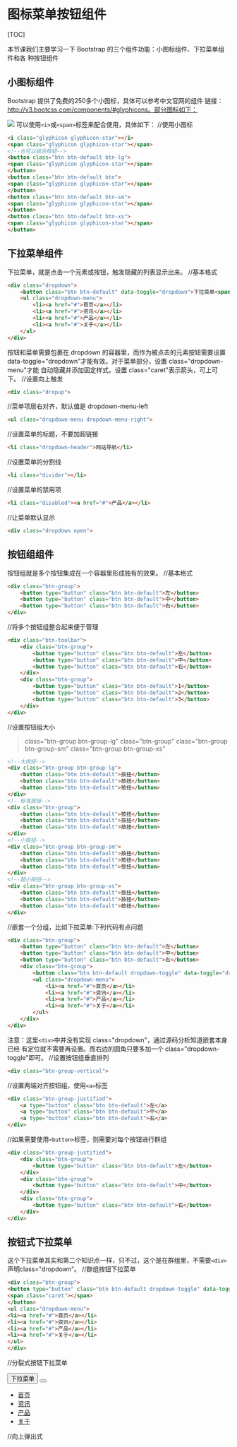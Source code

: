 # 图标菜单按钮组件
[TOC]


本节课我们主要学习一下 Bootstrap 的三个组件功能：小图标组件、下拉菜单组件和各
种按钮组件
## 小图标组件
Bootstrap 提供了免费的250多个小图标，具体可以参考中文官网的组件
链接：http://v3.bootcss.com/components/#glyphicons。部分图标如下：

![](./_image/2018-05-10-20-20-48.jpg)
可以使用`<i>`或`<span>`标签来配合使用，具体如下：
//使用小图标
```html
<i class="glyphicon glyphicon-star"></i>
<span class="glyphicon glyphicon-star"></span>
<!--也可以结合按钮-->
<button class="btn btn-default btn-lg">
<span class="glyphicon glyphicon-star"></span>
</button>
<button class="btn btn-default btn">
<span class="glyphicon glyphicon-star"></span>
</button>
<button class="btn btn-default btn-sm">
<span class="glyphicon glyphicon-star"></span>
</button>
<button class="btn btn-default btn-xs">
<span class="glyphicon glyphicon-star"></span>
</button>
```

## 下拉菜单组件
下拉菜单，就是点击一个元素或按钮，触发隐藏的列表显示出来。
//基本格式
```html
<div class="dropdown">
    <button class="btn btn-default" data-toggle="dropdown">下拉菜单<span class="caret"></span></button>
    <ul class="dropdown-menu">
        <li><a href="#">首页</a></li>
        <li><a href="#">资讯</a></li>
        <li><a href="#">产品</a></li>
        <li><a href="#">关于</a></li>
    </ul>
</div>
```
按钮和菜单需要包裹在.dropdown 的容器里，而作为被点击的元素按钮需要设置
data-toggle="dropdown"才能有效。对于菜单部分，设置 class="dropdown-menu"才能
自动隐藏并添加固定样式。设置 class="caret"表示箭头，可上可下。
//设置向上触发
```html
<div class="dropup">
```
//菜单项居右对齐，默认值是 dropdown-menu-left
```html
<ul class="dropdown-menu dropdown-menu-right">
```
//设置菜单的标题，不要加超链接
```html
<li class="dropdown-header">网站导航</li>
```
//设置菜单的分割线
```html
<li class="divider"></li>
```
//设置菜单的禁用项
```html
<li class="disabled"><a href="#">产品</a></li>
```
//让菜单默认显示
```html
<div class="dropdown open">
```

## 按钮组组件
按钮组就是多个按钮集成在一个容器里形成独有的效果。
//基本格式
```html
<div class="btn-group">
	<button type="button" class="btn btn-default">左</button>
	<button type="button" class="btn btn-default">中</button>
	<button type="button" class="btn btn-default">右</button>
</div>
```
//将多个按钮组整合起来便于管理
```html
<div class="btn-toolbar">
	<div class="btn-group">
		<button type="button" class="btn btn-default">左</button>
		<button type="button" class="btn btn-default">中</button>
		<button type="button" class="btn btn-default">右</button>
	</div>
	<div class="btn-group">
		<button type="button" class="btn btn-default">1</button>
		<button type="button" class="btn btn-default">2</button>
		<button type="button" class="btn btn-default">3</button>
	</div>
</div>
```
//设置按钮组大小
> class="btn-group btn-group-lg"
> class="btn-group"
> class="btn-group btn-group-sm"
> class="btn-group btn-group-xs"
```html
<!--大按扭-->
<div class="btn-group btn-group-lg">
	<button class="btn btn-default">按扭</button>
	<button class="btn btn-default">按扭</button>
	<button class="btn btn-default">按扭</button>
</div>
<!--标准按扭-->
<div class="btn-group">
	<button class="btn btn-default">按扭</button>
	<button class="btn btn-default">按扭</button>
	<button class="btn btn-default">按扭</button>
</div>
<!--小按扭-->
<div class="btn-group btn-group-sm">
	<button class="btn btn-default">按扭</button>
	<button class="btn btn-default">按扭</button>
	<button class="btn btn-default">按扭</button>
</div>
<!--超小按扭-->
<div class="btn-group btn-group-xs">
	<button class="btn btn-default">按扭</button>
	<button class="btn btn-default">按扭</button>
	<button class="btn btn-default">按扭</button>			
</div>

```
//嵌套一个分组，比如下拉菜单:下列代码有点问题
```html
<div class="btn-group">
	<button type="button" class="btn btn-default">左</button>
	<button type="button" class="btn btn-default">中</button>
	<button type="button" class="btn btn-default">右</button>
	<div class="btn-group">
		<button class="btn btn-default dropdown-toggle" data-toggle="dropdown">下拉菜单<span class="caret"></span></button>
		<ul class="dropdown-menu">
			<li><a href="#">首页</a></li>
			<li><a href="#">资讯</a></li>
			<li><a href="#">产品</a></li>
			<li><a href="#">关于</a></li>
		</ul>
	</div>
</div>
```
注意：这里`<div>`中并没有实现 class="dropdown"，通过源码分析知道嵌套本身已经
有定位就不需要再设置。而右边的圆角只要多加一个 class="dropdown-toggle"即可。
//设置按钮组垂直排列
```html
<div class="btn-group-vertical">
```
//设置两端对齐按钮组，使用`<a>`标签
```html
<div class="btn-group-justified">
    <a type="button" class="btn btn-default">左</a>
    <a type="button" class="btn btn-default">中</a>
    <a type="button" class="btn btn-default">右</a>
</div>
```
//如果需要使用`<button>`标签，则需要对每个按钮进行群组
```html
<div class="btn-group-justified">
	<div class="btn-group">
		<button type="button" class="btn btn-default">左</button>
	</div>
	<div class="btn-group">
		<button type="button" class="btn btn-default">中</button>
	</div>
	<div class="btn-group">
		<button type="button" class="btn btn-default">右</button>
	</div>
</div>
```

## 按钮式下拉菜单
这个下拉菜单其实和第二个知识点一样，只不过，这个是在群组里，不需要`<div>`声明class="dropdown"。
//群组按钮下拉菜单
```html
<div class="btn-group">
<button type="button" class="btn btn-default dropdown-toggle" data-toggle="dropdown">下拉菜单
<span class="caret"></span>
</button>
<ul class="dropdown-menu">
<li><a href="#">首页</a></li>
<li><a href="#">资讯</a></li>
<li><a href="#">产品</a></li>
<li><a href="#">关于</a></li>
</ul>
</div>
```
//分裂式按钮下拉菜单
<div class="btn-group">
<button type="button" class="btn btn-default">下拉菜单</button>
<button type="button" class="btn btn-default dropdown-toggle"
data-toggle="dropdown">
<span class="caret"></span>
</button>
<ul class="dropdown-menu">
<li><a href="#">首页</a></li>
<li><a href="#">资讯</a></li>
<li><a href="#">产品</a></li>
<li><a href="#">关于</a></li>
</ul>
</div>
//向上弹出式
<div class="btn-group dropup">